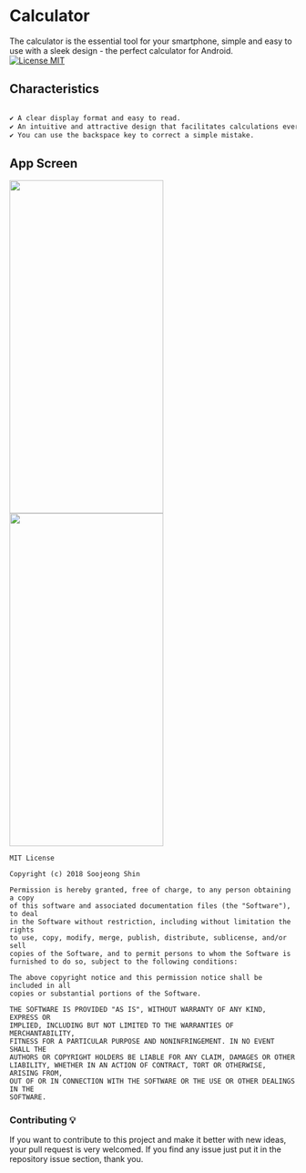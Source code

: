 
# Calculator

The calculator is the essential tool for your smartphone, simple and easy to use with a sleek design - the perfect calculator for Android.   
[![License MIT](https://img.shields.io/badge/license-MIT-blue.svg)](LICENSE)

## Characteristics 

```bash

✔ A clear display format and easy to read. 
✔ An intuitive and attractive design that facilitates calculations every day.
✔ You can use the backspace key to correct a simple mistake.

```

## App Screen

<img src="https://github.com/JahidHasanCO/Calculator-App/blob/master/ART/Calculator.png" width="270" height="585">    <img src="https://github.com/JahidHasanCO/Calculator-App/blob/master/ART/Calculator-Dark.png" width="270" height="585">

```
MIT License

Copyright (c) 2018 Soojeong Shin

Permission is hereby granted, free of charge, to any person obtaining a copy
of this software and associated documentation files (the "Software"), to deal
in the Software without restriction, including without limitation the rights
to use, copy, modify, merge, publish, distribute, sublicense, and/or sell
copies of the Software, and to permit persons to whom the Software is
furnished to do so, subject to the following conditions:

The above copyright notice and this permission notice shall be included in all
copies or substantial portions of the Software.

THE SOFTWARE IS PROVIDED "AS IS", WITHOUT WARRANTY OF ANY KIND, EXPRESS OR
IMPLIED, INCLUDING BUT NOT LIMITED TO THE WARRANTIES OF MERCHANTABILITY,
FITNESS FOR A PARTICULAR PURPOSE AND NONINFRINGEMENT. IN NO EVENT SHALL THE
AUTHORS OR COPYRIGHT HOLDERS BE LIABLE FOR ANY CLAIM, DAMAGES OR OTHER
LIABILITY, WHETHER IN AN ACTION OF CONTRACT, TORT OR OTHERWISE, ARISING FROM,
OUT OF OR IN CONNECTION WITH THE SOFTWARE OR THE USE OR OTHER DEALINGS IN THE
SOFTWARE.
```

### Contributing 💡
If you want to contribute to this project and make it better with new ideas, your pull request is very welcomed.
If you find any issue just put it in the repository issue section, thank you.


